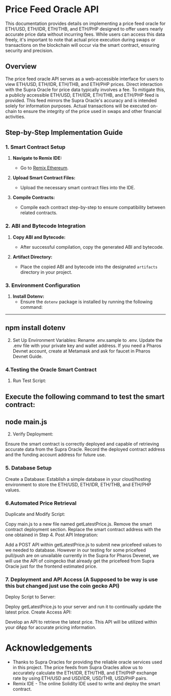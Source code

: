 # Price Feed Oracle API

This documentation provides details on implementing a price feed oracle for ETH/USD, ETH/IDR, ETH/THB, and ETH/PHP designed to offer users nearly accurate price data without incurring fees. While users can access this data freely, it's important to note that actual price execution during swaps or transactions on the blockchain will occur via the smart contract, ensuring security and precision.

## Overview

The price feed oracle API serves as a web-accessible interface for users to view ETH/USD, ETH/IDR, ETH/THB, and ETH/PHP prices. Direct interaction with the Supra Oracle for price data typically involves a fee. To mitigate this, a publicly accessible ETH/USD, ETH/IDR, ETH/THB, and ETH/PHP feed is provided. This feed mirrors the Supra Oracle's accuracy and is intended solely for information purposes. Actual transactions will be executed on-chain to ensure the integrity of the price used in swaps and other financial activities.

## Step-by-Step Implementation Guide

### 1. Smart Contract Setup

1. **Navigate to Remix IDE:**
   - Go to [Remix Ethereum](https://remix.ethereum.org).
   
2. **Upload Smart Contract Files:**
   - Upload the necessary smart contract files into the IDE.

3. **Compile Contracts:**
   - Compile each contract step-by-step to ensure compatibility between related contracts.
   
### 2. ABI and Bytecode Integration

1. **Copy ABI and Bytecode:**
   - After successful compilation, copy the generated ABI and bytecode.
   
2. **Artifact Directory:**
   - Place the copied ABI and bytecode into the designated `artifacts` directory in your project.

### 3. Environment Configuration

1. **Install Dotenv:**
   - Ensure the `dotenv` package is installed by running the following command:

 --------------------------------
   npm install dotenv
 --------------------------------  

2. Set Up Environment Variables:
Rename .env.sample to .env.
Update the .env file with your private key and wallet address.
If you need a Pharos Devnet account, create at Metamask and ask for faucet in Pharos Devnet Guide.


### 4.Testing the Oracle Smart Contract

1. Run Test Script:

Execute the following command to test the smart contract:
-----------------------------
node main.js
-----------------------------


2. Verify Deployment:

Ensure the smart contract is correctly deployed and capable of retrieving accurate data from the Supra Oracle.
Record the deployed contract address and the funding account address for future use.

### 5. Database Setup
Create a Database:
Establish a simple database in your cloud/hosting environment to store the ETH/USD, ETH/IDR, ETH/THB, and ETH/PHP values.

### 6.Automated Price Retrieval
Duplicate and Modify Script:

Copy main.js to a new file named getLatestPrice.js.
Remove the smart contract deployment section.
Replace the smart contract address with the one obtained in Step 4.
Post API Integration:

Add a POST API within getLatestPrice.js to submit new pricefeed values to we needed to database. However in our testing for some pricefeed pull/push are on unvailable currently in the Supra for Pharos Devenet, we will use the API of coingecko that already get the pricefeed from Supra Oracle just for the frontend estimated price.

### 7. Deployment and API Access (A Supposed to be way is use this but changed just use the coin gecko API)
Deploy Script to Server:

Deploy getLatestPrice.js to your server and run it to continually update the latest price.
Create Access API:

Develop an API to retrieve the latest  price. This API will be utilized within your dApp for accurate pricing information.

# Acknowledgements
- Thanks to Supra Oracles for providing the reliable oracle services used in this project. The price feeds from Supra Oracles allow us to accurately calculate the ETH/IDR, ETH/THB, and ETH/PHP exchange rate by using ETH/USD and USD/IDR, USD/THB, USD/PHP pairs.
- Remix IDE - The online Solidity IDE used to write and deploy the smart contract.